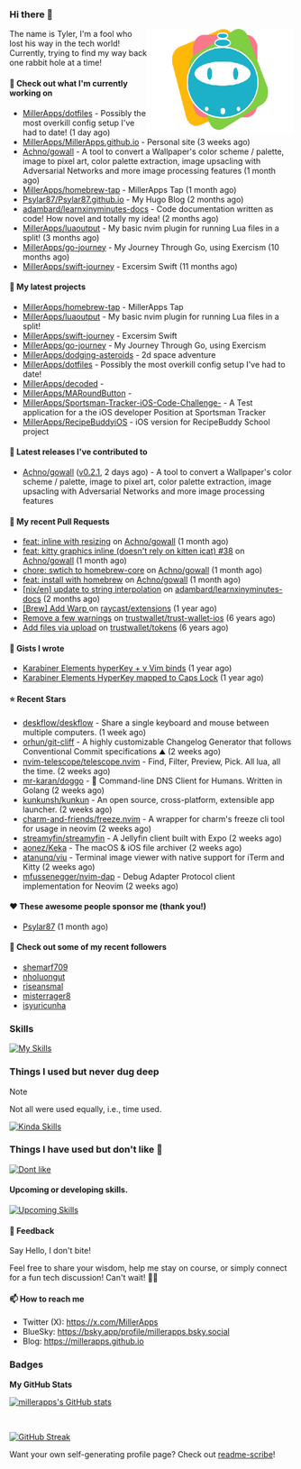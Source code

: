 ### Hi there 👋

<img align="right" src="./templates/miller-apps.png" width="260">

The name is Tyler, I'm a fool who lost his way in the tech world! Currently, trying to find my way back one rabbit hole at a time!

#### 👷 Check out what I'm currently working on

- [MillerApps/dotfiles](https://github.com/MillerApps/dotfiles) - Possibly the most overkill config setup I&#39;ve had to date! (1 day ago)
- [MillerApps/MillerApps.github.io](https://github.com/MillerApps/MillerApps.github.io) - Personal site (3 weeks ago)
- [Achno/gowall](https://github.com/Achno/gowall) - A tool to convert a Wallpaper&#39;s color scheme / palette, image to pixel art, color palette extraction,  image upsacling with Adversarial Networks  and more image processing features (1 month ago)
- [MillerApps/homebrew-tap](https://github.com/MillerApps/homebrew-tap) - MillerApps Tap (1 month ago)
- [Psylar87/Psylar87.github.io](https://github.com/Psylar87/Psylar87.github.io) - My Hugo Blog (2 months ago)
- [adambard/learnxinyminutes-docs](https://github.com/adambard/learnxinyminutes-docs) - Code documentation written as code! How novel and totally my idea! (2 months ago)
- [MillerApps/luaoutput](https://github.com/MillerApps/luaoutput) - My basic nvim plugin for running Lua files in a split! (3 months ago)
- [MillerApps/go-journey](https://github.com/MillerApps/go-journey) - My Journey Through Go, using Exercism (10 months ago)
- [MillerApps/swift-journey](https://github.com/MillerApps/swift-journey) - Excersim Swift (11 months ago)

#### 🌱 My latest projects

- [MillerApps/homebrew-tap](https://github.com/MillerApps/homebrew-tap) - MillerApps Tap
- [MillerApps/luaoutput](https://github.com/MillerApps/luaoutput) - My basic nvim plugin for running Lua files in a split!
- [MillerApps/swift-journey](https://github.com/MillerApps/swift-journey) - Excersim Swift
- [MillerApps/go-journey](https://github.com/MillerApps/go-journey) - My Journey Through Go, using Exercism
- [MillerApps/dodging-asteroids](https://github.com/MillerApps/dodging-asteroids) - 2d space adventure
- [MillerApps/dotfiles](https://github.com/MillerApps/dotfiles) - Possibly the most overkill config setup I&#39;ve had to date!
- [MillerApps/decoded](https://github.com/MillerApps/decoded) - 
- [MillerApps/MARoundButton](https://github.com/MillerApps/MARoundButton) - 
- [MillerApps/Sportsman-Tracker-iOS-Code-Challenge-](https://github.com/MillerApps/Sportsman-Tracker-iOS-Code-Challenge-) - A Test application for a the iOS developer Position at Sportsman Tracker
- [MillerApps/RecipeBuddyiOS](https://github.com/MillerApps/RecipeBuddyiOS) - iOS version for RecipeBuddy School project

#### 🔭 Latest releases I've contributed to

- [Achno/gowall](https://github.com/Achno/gowall) ([v0.2.1](https://github.com/Achno/gowall/releases/tag/v0.2.1), 2 days ago) - A tool to convert a Wallpaper&#39;s color scheme / palette, image to pixel art, color palette extraction,  image upsacling with Adversarial Networks  and more image processing features

#### 🔨 My recent Pull Requests

- [feat: inline with resizing](https://github.com/Achno/gowall/pull/40) on [Achno/gowall](https://github.com/Achno/gowall) (1 month ago)
- [feat: kitty graphics inline (doesn&#39;t rely on kitten icat) #38](https://github.com/Achno/gowall/pull/39) on [Achno/gowall](https://github.com/Achno/gowall) (1 month ago)
- [chore: swtich to homebrew-core](https://github.com/Achno/gowall/pull/37) on [Achno/gowall](https://github.com/Achno/gowall) (1 month ago)
- [feat: install with homebrew](https://github.com/Achno/gowall/pull/32) on [Achno/gowall](https://github.com/Achno/gowall) (1 month ago)
- [[nix/en] update to string interpolation](https://github.com/adambard/learnxinyminutes-docs/pull/5240) on [adambard/learnxinyminutes-docs](https://github.com/adambard/learnxinyminutes-docs) (2 months ago)
- [[Brew] Add Warp ](https://github.com/raycast/extensions/pull/11180) on [raycast/extensions](https://github.com/raycast/extensions) (1 year ago)
- [Remove a few warnings](https://github.com/trustwallet/trust-wallet-ios/pull/743) on [trustwallet/trust-wallet-ios](https://github.com/trustwallet/trust-wallet-ios) (6 years ago)
- [Add files via upload](https://github.com/trustwallet/tokens/pull/169) on [trustwallet/tokens](https://github.com/trustwallet/tokens) (6 years ago)

#### 📓 Gists I wrote

- [Karabiner Elements hyperKey &#43; v Vim binds](https://gist.github.com/d6bcde93678b9f5a7c5979e184d0148b) (1 year ago)
- [Karabiner Elements HyperKey mapped to Caps Lock](https://gist.github.com/ac8ec045f9c4fd21e829f92f960aa522) (1 year ago)

#### ⭐ Recent Stars

- [deskflow/deskflow](https://github.com/deskflow/deskflow) - Share a single keyboard and mouse between multiple computers. (1 week ago)
- [orhun/git-cliff](https://github.com/orhun/git-cliff) - A highly customizable Changelog Generator that follows Conventional Commit specifications ⛰️  (2 weeks ago)
- [nvim-telescope/telescope.nvim](https://github.com/nvim-telescope/telescope.nvim) - Find, Filter, Preview, Pick. All lua, all the time. (2 weeks ago)
- [mr-karan/doggo](https://github.com/mr-karan/doggo) - :dog: Command-line DNS Client for Humans. Written in Golang (2 weeks ago)
- [kunkunsh/kunkun](https://github.com/kunkunsh/kunkun) - An open source, cross-platform, extensible app launcher. (2 weeks ago)
- [charm-and-friends/freeze.nvim](https://github.com/charm-and-friends/freeze.nvim) - A wrapper for charm&#39;s freeze cli tool for usage in neovim (2 weeks ago)
- [streamyfin/streamyfin](https://github.com/streamyfin/streamyfin) - A Jellyfin client built with Expo (2 weeks ago)
- [aonez/Keka](https://github.com/aonez/Keka) - The macOS &amp; iOS file archiver (2 weeks ago)
- [atanunq/viu](https://github.com/atanunq/viu) - Terminal image viewer with native support for iTerm and Kitty (2 weeks ago)
- [mfussenegger/nvim-dap](https://github.com/mfussenegger/nvim-dap) - Debug Adapter Protocol client implementation for Neovim (2 weeks ago)

#### ❤️ These awesome people sponsor me (thank you!)

- [Psylar87](https://github.com/Psylar87) (1 month ago)

#### 👯 Check out some of my recent followers

- [shemarf709](https://github.com/shemarf709)
- [nholuongut](https://github.com/nholuongut)
- [riseansmal](https://github.com/riseansmal)
- [misterrager8](https://github.com/misterrager8)
- [isyuricunha](https://github.com/isyuricunha)

### Skills  
[![My Skills](https://skillicons.dev/icons?i=swift,md,git,apple,github,neovim)](https://skillicons.dev)

### Things I used but never dug deep

> [!NOTE]
> Not all were used equally, i.e., time used.

[![Kinda Skills](https://skillicons.dev/icons?i=nodejs,docker,bash,rust)](https://skillicons.dev)

### Things I have used but don't like 🤷
[![Dont like](https://skillicons.dev/icons?i=html,css,js,java)](https://skillicons.dev)

#### Upcoming or developing skills.
[![Upcoming Skills](https://skillicons.dev/icons?i=go,lua,nix)](https://skillicons.dev)


#### 💬 Feedback

Say Hello, I don't bite!

Feel free to share your wisdom, help me stay on course, or simply connect for a fun tech discussion! Can't wait! 🙌🚀

#### 📫 How to reach me

- Twitter (X): https://x.com/MillerApps
- BlueSky: https://bsky.app/profile/millerapps.bsky.social
- Blog: https://millerapps.github.io

### Badges

<b>My GitHub Stats</b>

<a href="http://www.github.com/millerapps"><img src="https://github-readme-stats.vercel.app/api?username=millerapps&show_icons=true&hide=&count_private=true&bg_color=1e1e2e&text_color=cdd6f4&icon_color=cba6f7&title_color=94e2d5" alt="millerapps's GitHub stats"  /></a>

<br>

<a href="https://git.io/streak-stats"><img src="https://streak-stats.demolab.com?user=millerapps&theme=catppuccin-mocha" alt="GitHub Streak" /></a>

Want your own self-generating profile page? Check out [readme-scribe](https://github.com/muesli/readme-scribe)!


